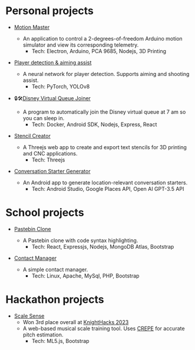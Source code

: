 # Personal projects

- [Motion Master](https://github.com/colemaring/Motion-Master)
    - An application to control a 2-degrees-of-freedom Arduino motion simulator and view its corresponding telemetry.<br>
        - Tech: Electron, Arduino, PCA 9685, Nodejs, 3D Printing<br>

- [Player detection & aiming assist](https://github.com/colemaring/computer-vision-project)
    - A neural network for player detection. Supports aiming and shooting assist.<br>
        - Tech: PyTorch, YOLOv8<br> 

- 🔒🛠️[Disney Virtual Queue Joiner](https://github.com/colemaring/Disney-Virtual-Queue)
    - A program to automatically join the Disney virtual queue at 7 am so you can sleep in.<br>
        - Tech: Docker, Android SDK, Nodejs, Express, React<br> 

- [Stencil Creator](https://github.com/colemaring/Stencil-Creator)
    - A Threejs web app to create and export text stencils for 3D printing and CNC applications.<br>
        - Tech: Threejs<br>
        
- [Conversation Starter Generator](https://github.com/colemaring/ConvoAI)
    - An Android app to generate location-relevant conversation starters.<br>
        - Tech: Android Studio, Google Places API, Open AI GPT-3.5 API<br>

# School projects

- [Pastebin Clone](https://github.com/colemaring/MERN-txtdump)
    - A Pastebin clone with code syntax highlighting.<br>
        - Tech: React, Expressjs, Nodejs, MongoDB Atlas, Bootstrap<br>

- [Contact Manager](https://github.com/colemaring/LAMP-Contact-Manager)
    - A simple contact manager.<br>
        - Tech: Linux, Apache, MySql, PHP, Bootstrap<br>

# Hackathon projects

- [Scale Sense](https://github.com/colemaring/Scale-Sense)
    - Won 3rd place overall at [KnightHacks 2023](https://devpost.com/software/scale-sense?ref_content=user-portfolio&ref_feature=in_progress)<br>
    - A web-based musical scale training tool. Uses [CREPE](https://github.com/marl/crepe) for accurate pitch estimation.<br>
        - Tech: ML5.js, Bootstrap<br>
